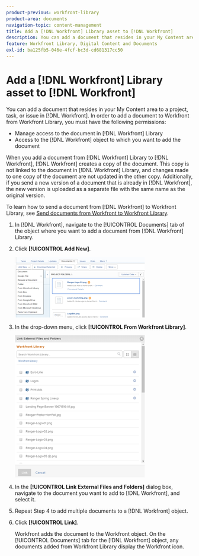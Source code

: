 ```yaml
---
product-previous: workfront-library
product-area: documents
navigation-topic: content-management
title: Add a [!DNL Workfront] Library asset to [!DNL Workfront]
description: You can add a document that resides in your My Content area to a project, task, or issue in [!DNL Workfront]. In order to add a document to Workfront from Workfront Library, you must have the following permissions - EDIT ME.
feature: Workfront Library, Digital Content and Documents
exl-id: ba125fb5-046e-4fcf-bc3d-cd681317cc50
---
```

# Add a [!DNL Workfront] Library asset to [!DNL Workfront]

You can add a document that resides in your My Content area to a project, task, or issue in [!DNL Workfront]. In order to add a document to Workfront from Workfront Library, you must have the following permissions:

* Manage access to the document in [!DNL Workfront] Library
* Access to the [!DNL Workfront] object to which you want to add the document

When you add a document from [!DNL Workfront] Library to [!DNL Workfront], [!DNL Workfront] creates a copy of the document. This copy is not linked to the document in [!DNL Workfront] Library, and changes made to one copy of the document are not updated in the other copy. Additionally, if you send a new version of a document that is already in [!DNL Workfront], the new version is uploaded as a separate file with the same name as the original version.

To learn how to send a document from [!DNL Workfront] to Workfront Library, see [Send documents from Workfront to Workfront Library](../../workfront-library/content-management/send-documents-from-wf-to-library.md).

1. In [!DNL Workfront], navigate to the [!UICONTROL Documents] tab of the object where you want to add a document from [!DNL Workfront] Library.
1. Click **[!UICONTROL Add New]**.

   ![](assets/content-adddoctowf-350x163.png)

1. In the drop-down menu, click **[!UICONTROL From Workfront Library]**.

   ![](assets/content-linktowf-350x383.png)

1. In the **[!UICONTROL Link External Files and Folders]** dialog box, navigate to the document you want to add to [!DNL Workfront], and select it.
1. Repeat Step 4 to add multiple documents to a [!DNL Workfront] object.
1. Click **[!UICONTROL Link]**.

   Workfront adds the document to the Workfront object. On the [!UICONTROL Documents] tab for the [!DNL Workfront] object, any documents added from Workfront Library display the Workfront icon.
